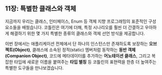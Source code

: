 ## 11장: 특별한 클래스와 객체

지금까지 우리는 클래스, 인터페이스, Enum 등 객체 지향 프로그래밍의 표준적인 구성 요소들을 배웠습니다. 코틀린은 여기에 더해, 특정 시나리오를 훨씬 더 간결하고 우아하게 해결하기 위한 몇 가지 특별한 종류의 클래스와 객체 선언 방식을 제공합니다.

이번 장에서는 애플리케이션 전체에서 단 하나의 인스턴스만 존재하도록 보장하는 **오브젝트(Object)**, 클래스에 소속된 정적(static) 멤버처럼 동작하는 **동반 객체(Companion Object)**, 코드에 메타데이터를 추가하는 **어노테이션 클래스**, 그리고 복잡한 타입에 새로운 이름을 붙여주는 **타입 별칭** 등 코틀린의 표현력을 한층 더 높여주는 특별한 도구들을 만나보겠습니다.